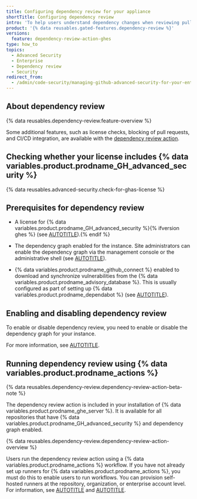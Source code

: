 ```yaml
---
title: Configuring dependency review for your appliance
shortTitle: Configuring dependency review
intro: 'To help users understand dependency changes when reviewing pull requests, you can enable, configure, and disable dependency review for {% data variables.product.prodname_ghe_server %}.'
product: '{% data reusables.gated-features.dependency-review %}'
versions:
  feature: dependency-review-action-ghes
type: how_to
topics:
  - Advanced Security
  - Enterprise
  - Dependency review
  - Security
redirect_from:
  - /admin/code-security/managing-github-advanced-security-for-your-enterprise/configuring-dependency-review-for-your-appliance
---
```


## About dependency review

{% data reusables.dependency-review.feature-overview %}

Some additional features, such as license checks, blocking of pull requests, and CI/CD integration, are available with the [dependency review action](https://github.com/actions/dependency-review-action).

## Checking whether your license includes {% data variables.product.prodname_GH_advanced_security %}

{% data reusables.advanced-security.check-for-ghas-license %}

## Prerequisites for dependency review

* A license for {% data variables.product.prodname_GH_advanced_security %}{% ifversion ghes %} (see [AUTOTITLE](/billing/managing-billing-for-your-products/managing-billing-for-github-advanced-security/about-billing-for-github-advanced-security)).{% endif %}

* The dependency graph enabled for the instance. Site administrators can enable the dependency graph via the management console or the administrative shell (see [AUTOTITLE](/admin/code-security/managing-supply-chain-security-for-your-enterprise/enabling-the-dependency-graph-for-your-enterprise)).

* {% data variables.product.prodname_github_connect %} enabled to download and synchronize vulnerabilities from the {% data variables.product.prodname_advisory_database %}. This is usually configured as part of setting up {% data variables.product.prodname_dependabot %} (see [AUTOTITLE](/admin/configuration/configuring-github-connect/enabling-dependabot-for-your-enterprise)).

## Enabling and disabling dependency review

To enable or disable dependency review, you need to enable or disable the dependency graph for your instance.

For more information, see [AUTOTITLE](/admin/code-security/managing-supply-chain-security-for-your-enterprise/enabling-the-dependency-graph-for-your-enterprise).

## Running dependency review using {% data variables.product.prodname_actions %}

{% data reusables.dependency-review.dependency-review-action-beta-note %}

The dependency review action is included in your installation of {% data variables.product.prodname_ghe_server %}. It is available for all repositories that have {% data variables.product.prodname_GH_advanced_security %} and dependency graph enabled.

{% data reusables.dependency-review.dependency-review-action-overview %}

Users run the dependency review action using a {% data variables.product.prodname_actions %} workflow. If you have not already set up runners for {% data variables.product.prodname_actions %}, you must do this to enable users to run workflows. You can provision self-hosted runners at the repository, organization, or enterprise account level. For information, see [AUTOTITLE](/actions/hosting-your-own-runners/managing-self-hosted-runners/about-self-hosted-runners) and [AUTOTITLE](/actions/hosting-your-own-runners/managing-self-hosted-runners/adding-self-hosted-runners).
